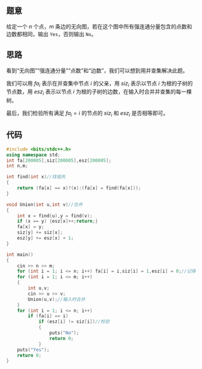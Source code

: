 ## **题意**

给定一个 $n$ 个点，$m$ 条边的无向图，若在这个图中所有强连通分量包含的点数和边数都相同，输出 `Yes`，否则输出 `No`。

## **思路**

看到“无向图”“强连通分量”“点数”和“边数”，我们可以想到用并查集解决此题。

我们可以用 $fa_i$ 表示在并查集中节点 $i$ 的父亲，用 $siz_i$ 表示以节点 $i$ 为根的子树的节点数，用 $esz_i$ 表示以节点 $i$ 为根的子树的边数，在输入时合并并查集的每一棵树。

最后，我们检验所有满足 $fa_i = i$ 的节点的 $siz_i$ 和 $esz_i$ 是否相等即可。

## **代码**

```cpp
#include <bits/stdc++.h>
using namespace std;
int fa[200005],siz[200005],esz[200005];
int n,m;

int find(int x)//找祖先
{
	return (fa[x] == x)?(x):(fa[x] = find(fa[x]));
}

void Union(int u,int v)//合并
{
	int x = find(u),y = find(v);
	if (x == y) {esz[x]++;return;}
	fa[x] = y;
	siz[y] += siz[x];
	esz[y] += esz[x] + 1;
}

int main()
{
	cin >> n >> m;
	for (int i = 1; i <= n; i++) fa[i] = i,siz[i] = 1,esz[i] = 0;//记得初始化
	for (int i = 1; i <= m; i++)
	{
		int u,v;
		cin >> u >> v;
		Union(u,v);//输入时合并
	}
	for (int i = 1; i <= n; i++)
		if (fa[i] == i)
			if (esz[i] != siz[i])//检验
			{
				puts("No");
				return 0;
			}
	puts("Yes");
	return 0;
}
```